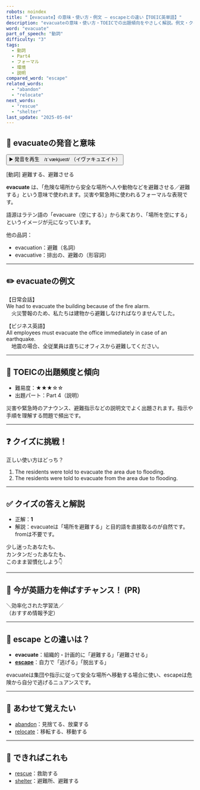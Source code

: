 ```yaml
---
robots: noindex
title: "【evacuate】の意味・使い方・例文 ― escapeとの違い【TOEIC英単語】"
description: "evacuateの意味・使い方・TOEICでの出題傾向をやさしく解説。例文・クイズ付きでescapeとの違いもわかりやすく学べます。"
word: "evacuate"
part_of_speech: "動詞"
difficulty: "3"
tags:
  - 動詞
  - Part4
  - フォーマル
  - 環境
  - 説明
compared_word: "escape"
related_words:
  - "abandon"
  - "relocate"
next_words:
  - "rescue"
  - "shelter"
last_update: "2025-05-04"
---
```


## 🔰 evacuateの発音と意味

<button class="play-audio" onclick="playTTS('evacuate')">
  <span class="play-audio-main">
    ▶️ 発音を再生　/ɪˈvækjueɪt/
  </span>
  <span class="play-audio-sub">
    （イヴァキュエイト）
  </span>
</button>

[動詞] 避難する、避難させる

**evacuate** は、「危険な場所から安全な場所へ人や動物などを避難させる／避難する」という意味で使われます。災害や緊急時に使われるフォーマルな表現です。

語源はラテン語の「evacuare（空にする）」から来ており、「場所を空にする」というイメージが元になっています。

他の品詞：  
- evacuation：避難（名詞）
- evacuative：排出の、避難の（形容詞）

---

## ✏️ evacuateの例文

【日常会話】  
We had to evacuate the building because of the fire alarm.  
　火災警報のため、私たちは建物から避難しなければなりませんでした。

【ビジネス英語】  
All employees must evacuate the office immediately in case of an earthquake.  
　地震の場合、全従業員は直ちにオフィスから避難してください。

---

## 🎯 TOEICの出題頻度と傾向

- 難易度：★★★☆☆
- 出題パート：Part 4（説明）

災害や緊急時のアナウンス、避難指示などの説明文でよく出題されます。指示や手順を理解する問題で頻出です。

---

## ❓ クイズに挑戦！

正しい使い方はどっち？

1. The residents were told to evacuate the area due to flooding.  
2. The residents were told to evacuate from the area due to flooding.

---

## ✅ クイズの答えと解説

- 正解：**1**
- 解説：evacuateは「場所を避難する」と目的語を直接取るのが自然です。fromは不要です。

少し迷ったあなたも、  
カンタンだったあなたも、  
このまま習慣化しよう👇️

---

## 🚀 今が英語力を伸ばすチャンス！ (PR)

<div class="info-center">
＼効率化された学習法／<br>  
（おすすめ情報予定）
</div>

---

## 🤔  escape との違いは？

- **evacuate**：組織的・計画的に「避難する」「避難させる」
- **[escape](/escape)**：自力で「逃げる」「脱出する」

evacuateは集団や指示に従って安全な場所へ移動する場合に使い、escapeは危険から自分で逃げるニュアンスです。

---

## 🧩 あわせて覚えたい

- [abandon](/abandon)：見捨てる、放棄する
- [relocate](/relocate)：移転する、移動する

---

## 📖 できればこれも

- [rescue](/rescue)：救助する
- [shelter](/shelter)：避難所、避難する

<!-- cvid: aid29_bid40 -->
